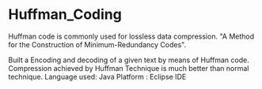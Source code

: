 # Huffman_Coding
Huffman code is commonly used for lossless data compression.
"A Method for the Construction of Minimum-Redundancy Codes".

Built a Encoding and decoding of a given text by means of Huffman code.
Compression achieved by Huffman Technique is much better than normal technique.
Language used: Java
Platform : Eclipse IDE
